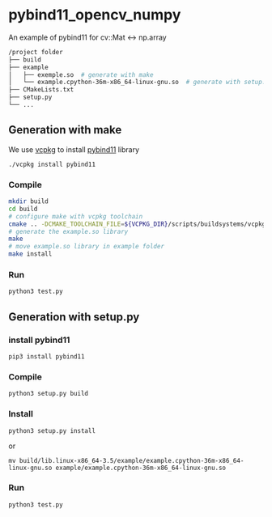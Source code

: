 # pybind11_opencv_numpy

An example of pybind11 for cv::Mat <-> np.array

```bash
/project folder
├── build
├── example
│   ├── exemple.so  # generate with make
│   └── example.cpython-36m-x86_64-linux-gnu.so  # generate with setup.py
├── CMakeLists.txt
├── setup.py
└── ...
```

## Generation with make

We use [vcpkg](https://github.com/Microsoft/vcpkg) to install [pybind11](https://github.com/pybind/pybind11) library

```
./vcpkg install pybind11
```

### Compile

```bash
mkdir build
cd build
# configure make with vcpkg toolchain
cmake .. -DCMAKE_TOOLCHAIN_FILE=${VCPKG_DIR}/scripts/buildsystems/vcpkg.cmake
# generate the example.so library
make
# move example.so library in example folder
make install
```

### Run
```bash
python3 test.py
```

## Generation with setup.py

### install pybind11

```
pip3 install pybind11
```

### Compile

```
python3 setup.py build
```

### Install

```
python3 setup.py install
```

or

```
mv build/lib.linux-x86_64-3.5/example/example.cpython-36m-x86_64-linux-gnu.so example/example.cpython-36m-x86_64-linux-gnu.so
```

### Run

```
python3 test.py
```

